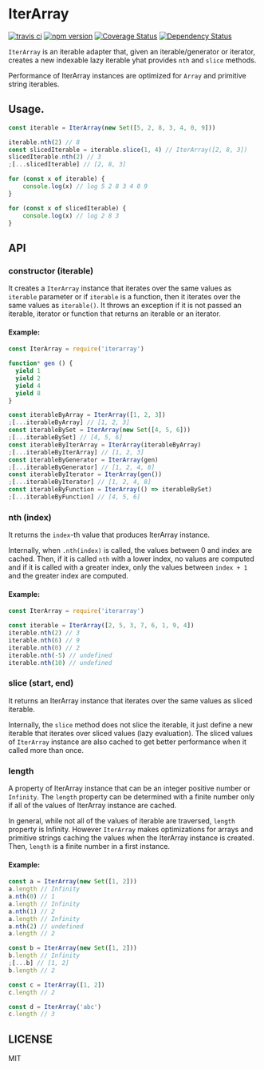 # IterArray

[![travis ci][1]][2]
[![npm version][3]][4]
[![Coverage Status][5]][6]
[![Dependency Status][7]][8]

`IterArray` is an iterable adapter that, given an iterable/generator or iterator, creates a new indexable lazy iterable yhat provides `nth` and `slice` methods.

Performance of IterArray instances are optimized for `Array` and primitive string iterables.

## Usage.


``` javascript
const iterable = IterArray(new Set([5, 2, 8, 3, 4, 0, 9]))

iterable.nth(2) // 8
const slicedIterable = iterable.slice(1, 4) // IterArray([2, 8, 3])
slicedIterable.nth(2) // 3
;[...slicedIterable] // [2, 8, 3]

for (const x of iterable) {
    console.log(x) // log 5 2 8 3 4 0 9
}

for (const x of slicedIterable) {
    console.log(x) // log 2 8 3
}
```

## API

### constructor (iterable)

It creates a `IterArray` instance that iterates over the same values as `iterable` parameter or if `iterable` is a function, then it iterates over the same values as `iterable()`. It throws an exception if it is not passed an iterable, iterator or function that returns an iterable or an iterator.

#### Example:

``` javascript
const IterArray = require('iterarray')

function* gen () {
  yield 1
  yield 2
  yield 4
  yield 8
}

const iterableByArray = IterArray([1, 2, 3])
;[...iterableByArray] // [1, 2, 3]
const iterableBySet = IterArray(new Set([4, 5, 6]))
;[...iterableBySet] // [4, 5, 6]
const iterableByIterArray = IterArray(iterableByArray)
;[...iterableByIterArray] // [1, 2, 3]
const iterableByGenerator = IterArray(gen)
;[...iterableByGenerator] // [1, 2, 4, 8]
const iterableByIterator = IterArray(gen())
;[...iterableByIterator] // [1, 2, 4, 8]
const iterableByFunction = IterArray(() => iterableBySet)
;[...iterableByFunction] // [4, 5, 6]
```

### nth (index)
It returns the `index`-th value that produces IterArray instance.

Internally, when `.nth(index)` is called, the values between 0 and index are cached. Then, if it is called `nth` with a lower index, no values are computed and if it is called with a greater index, only the values between `index + 1` and the greater index are computed.

#### Example:
``` javascript
const IterArray = require('iterarray')

const iterable = IterArray([2, 5, 3, 7, 6, 1, 9, 4])
iterable.nth(2) // 3
iterable.nth(6) // 9
iterable.nth(0) // 2
iterable.nth(-5) // undefined
iterable.nth(10) // undefined

```

### slice (start, end)

It returns an IterArray instance that iterates over the same values as sliced iterable.

Internally, the `slice` method does not slice the iterable, it just define a new iterable that iterates over sliced values (lazy evaluation). The sliced values of `IterArray` instance are also cached to get better performance when it called more than once.

### length

A property of IterArray instance that can be an integer positive number or `Infinity`. The `length` property can be determined with a finite number only if all of the values of IterArray instance are cached. 

In general, while not all of the values of iterable are traversed, `length` property is Infinity. However `IterArray` makes optimizations for arrays and primitive strings caching the values when the IterArray instance is created. Then, `length` is a finite number in a first instance. 

#### Example:
``` javascript
const a = IterArray(new Set([1, 2]))
a.length // Infinity
a.nth(0) // 1
a.length // Infinity
a.nth(1) // 2
a.length // Infinity
a.nth(2) // undefined
a.length // 2

const b = IterArray(new Set([1, 2]))
b.length // Infinity
;[...b] // [1, 2]
b.length // 2

const c = IterArray([1, 2])
c.length // 2

const d = IterArray('abc')
c.length // 3
```

## LICENSE
MIT

  [1]: https://travis-ci.org/xgbuils/iterarray.svg?branch=master
  [2]: https://travis-ci.org/xgbuils/iterarray
  [3]: https://badge.fury.io/js/iterarray.svg
  [4]: https://badge.fury.io/js/iterarray
  [5]: https://coveralls.io/repos/github/xgbuils/iterarray/badge.svg?branch=master
  [6]: https://coveralls.io/github/xgbuils/iterarray?branch=master
  [7]: https://david-dm.org/xgbuils/iterarray.svg
  [8]: https://david-dm.org/xgbuils/iterarray